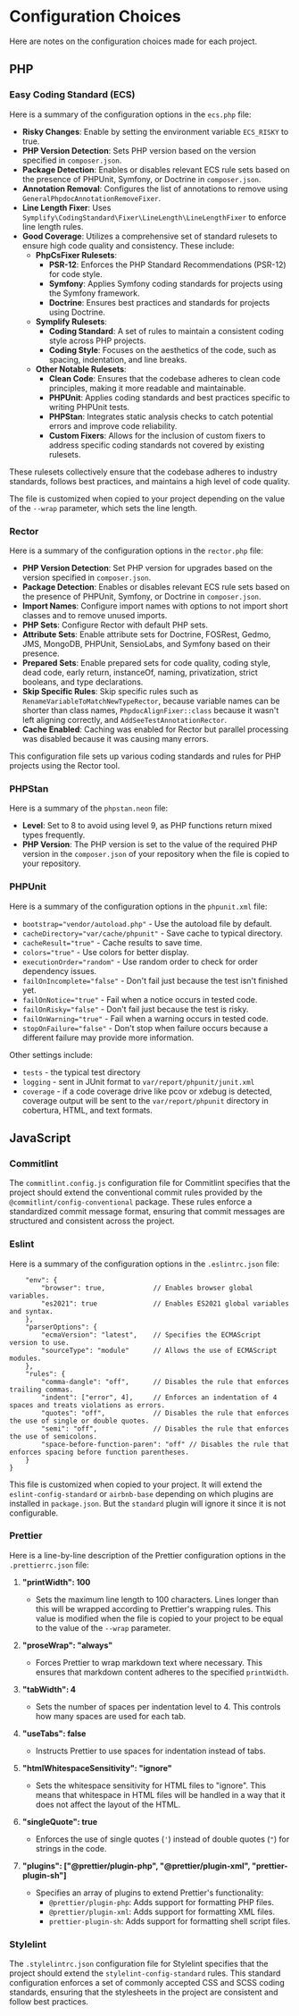 # Configuration Choices

Here are notes on the configuration choices made for each project.

## PHP

### Easy Coding Standard (ECS)

Here is a summary of the configuration options in the `ecs.php` file:

-   **Risky Changes**: Enable by setting the environment variable `ECS_RISKY` to true.
-   **PHP Version Detection**: Sets PHP version based on the version specified in `composer.json`.
-   **Package Detection**: Enables or disables relevant ECS rule sets based on the presence of
    PHPUnit, Symfony, or Doctrine in `composer.json`.
-   **Annotation Removal**: Configures the list of annotations to remove using
    `GeneralPhpdocAnnotationRemoveFixer`.
-   **Line Length Fixer**: Uses `Symplify\CodingStandard\Fixer\LineLength\LineLengthFixer` to
    enforce line length rules.
-   **Good Coverage**: Utilizes a comprehensive set of standard rulesets to ensure high code quality
    and consistency. These include:
    -   **PhpCsFixer Rulesets**:
        -   **PSR-12**: Enforces the PHP Standard Recommendations (PSR-12) for code style.
        -   **Symfony**: Applies Symfony coding standards for projects using the Symfony framework.
        -   **Doctrine**: Ensures best practices and standards for projects using Doctrine.
    -   **Symplify Rulesets**:
        -   **Coding Standard**: A set of rules to maintain a consistent coding style across PHP
            projects.
        -   **Coding Style**: Focuses on the aesthetics of the code, such as spacing, indentation,
            and line breaks.
    -   **Other Notable Rulesets**:
        -   **Clean Code**: Ensures that the codebase adheres to clean code principles, making it
            more readable and maintainable.
        -   **PHPUnit**: Applies coding standards and best practices specific to writing PHPUnit
            tests.
        -   **PHPStan**: Integrates static analysis checks to catch potential errors and improve
            code reliability.
        -   **Custom Fixers**: Allows for the inclusion of custom fixers to address specific coding
            standards not covered by existing rulesets.

These rulesets collectively ensure that the codebase adheres to industry standards, follows best
practices, and maintains a high level of code quality.

The file is customized when copied to your project depending on the value of the `--wrap` parameter,
which sets the line length.

### Rector

Here is a summary of the configuration options in the `rector.php` file:

-   **PHP Version Detection**: Set PHP version for upgrades based on the version specified in
    `composer.json`.
-   **Package Detection**: Enables or disables relevant ECS rule sets based on the presence of
    PHPUnit, Symfony, or Doctrine in `composer.json`.
-   **Import Names**: Configure import names with options to not import short classes and to remove
    unused imports.
-   **PHP Sets**: Configure Rector with default PHP sets.
-   **Attribute Sets**: Enable attribute sets for Doctrine, FOSRest, Gedmo, JMS, MongoDB, PHPUnit,
    SensioLabs, and Symfony based on their presence.
-   **Prepared Sets**: Enable prepared sets for code quality, coding style, dead code, early return,
    instanceOf, naming, privatization, strict booleans, and type declarations.
-   **Skip Specific Rules**: Skip specific rules such as `RenameVariableToMatchNewTypeRector`,
    because variable names can be shorter than class names, `PhpdocAlignFixer::class` because it
    wasn't left aligning correctly, and `AddSeeTestAnnotationRector`.
-   **Cache Enabled**: Caching was enabled for Rector but parallel processing was disabled because
    it was causing many errors.

This configuration file sets up various coding standards and rules for PHP projects using the Rector
tool.

### PHPStan

Here is a summary of the `phpstan.neon` file:

-   **Level**: Set to 8 to avoid using level 9, as PHP functions return mixed types frequently.
-   **PHP Version**: The PHP version is set to the value of the required PHP version in the
    `composer.json` of your repository when the file is copied to your repository.

### PHPUnit

Here is a summary of the configuration options in the `phpunit.xml` file:

-   `bootstrap="vendor/autoload.php"` - Use the autoload file by default.
-   `cacheDirectory="var/cache/phpunit"` - Save cache to typical directory.
-   `cacheResult="true"` - Cache results to save time.
-   `colors="true"` - Use colors for better display.
-   `executionOrder="random"` - Use random order to check for order dependency issues.
-   `failOnIncomplete="false"` - Don't fail just because the test isn't finished yet.
-   `failOnNotice="true"` - Fail when a notice occurs in tested code.
-   `failOnRisky="false"` - Don't fail just because the test is risky.
-   `failOnWarning="true"` - Fail when a warning occurs in tested code.
-   `stopOnFailure="false"` - Don't stop when failure occurs because a different failure may provide
    more information.

Other settings include:

-   `tests` - the typical test directory
-   `logging` - sent in JUnit format to `var/report/phpunit/junit.xml`
-   `coverage` - if a code coverage drive like pcov or xdebug is detected, coverage output will be
    sent to the `var/report/phpunit` directory in cobertura, HTML, and text formats.

## JavaScript

### Commitlint

The `commitlint.config.js` configuration file for Commitlint specifies that the project should
extend the conventional commit rules provided by the `@commitlint/config-conventional` package.
These rules enforce a standardized commit message format, ensuring that commit messages are
structured and consistent across the project.

### Eslint

Here is a summary of the configuration options in the `.eslintrc.json` file:

```
    "env": {
        "browser": true,            // Enables browser global variables.
        "es2021": true              // Enables ES2021 global variables and syntax.
    },
    "parserOptions": {
        "ecmaVersion": "latest",    // Specifies the ECMAScript version to use.
        "sourceType": "module"      // Allows the use of ECMAScript modules.
    },
    "rules": {
        "comma-dangle": "off",      // Disables the rule that enforces trailing commas.
        "indent": ["error", 4],     // Enforces an indentation of 4 spaces and treats violations as errors.
        "quotes": "off",            // Disables the rule that enforces the use of single or double quotes.
        "semi": "off",              // Disables the rule that enforces the use of semicolons.
        "space-before-function-paren": "off" // Disables the rule that enforces spacing before function parentheses.
    }
}
```

This file is customized when copied to your project. It will extend the `eslint-config-standard` or
`airbnb-base` depending on which plugins are installed in `package.json`. But the `standard` plugin
will ignore it since it is not configurable.

### Prettier

Here is a line-by-line description of the Prettier configuration options in the `.prettierrc.json`
file:

1. **"printWidth": 100**

    - Sets the maximum line length to 100 characters. Lines longer than this will be wrapped
      according to Prettier's wrapping rules. This value is modified when the file is copied to your
      project to be equal to the value of the `--wrap` parameter.

2. **"proseWrap": "always"**

    - Forces Prettier to wrap markdown text where necessary. This ensures that markdown content
      adheres to the specified `printWidth`.

3. **"tabWidth": 4**

    - Sets the number of spaces per indentation level to 4. This controls how many spaces are used
      for each tab.

4. **"useTabs": false**

    - Instructs Prettier to use spaces for indentation instead of tabs.

5. **"htmlWhitespaceSensitivity": "ignore"**

    - Sets the whitespace sensitivity for HTML files to "ignore". This means that whitespace in HTML
      files will be handled in a way that it does not affect the layout of the HTML.

6. **"singleQuote": true**

    - Enforces the use of single quotes (`'`) instead of double quotes (`"`) for strings in the
      code.

7. **"plugins": ["@prettier/plugin-php", "@prettier/plugin-xml", "prettier-plugin-sh"]**
    - Specifies an array of plugins to extend Prettier's functionality:
        - `@prettier/plugin-php`: Adds support for formatting PHP files.
        - `@prettier/plugin-xml`: Adds support for formatting XML files.
        - `prettier-plugin-sh`: Adds support for formatting shell script files.

### Stylelint

The `.stylelintrc.json` configuration file for Stylelint specifies that the project should extend
the `stylelint-config-standard` rules. This standard configuration enforces a set of commonly
accepted CSS and SCSS coding standards, ensuring that the stylesheets in the project are consistent
and follow best practices.

